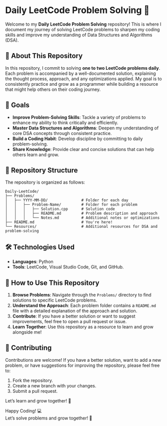 # Daily LeetCode Problem Solving 🚀

Welcome to my **Daily LeetCode Problem Solving** repository! This is where I document my journey of solving LeetCode problems to sharpen my coding skills and improve my understanding of Data Structures and Algorithms (DSA). 

## 📌 About This Repository

In this repository, I commit to solving **one to two LeetCode problems daily**. Each problem is accompanied by a well-documented solution, explaining the thought process, approach, and any optimizations applied. My goal is to consistently practice and grow as a programmer while building a resource that might help others on their coding journey.

## 🎯 Goals

- **Improve Problem-Solving Skills**: Tackle a variety of problems to enhance my ability to think critically and efficiently.
- **Master Data Structures and Algorithms**: Deepen my understanding of core DSA concepts through consistent practice.
- **Build a Coding Habit**: Develop discipline by committing to daily problem-solving.
- **Share Knowledge**: Provide clear and concise solutions that can help others learn and grow.

## 📂 Repository Structure

The repository is organized as follows:

```
Daily-LeetCode/
├── Problems/
│   ├── YYYY-MM-DD/               # Folder for each day
│   │   ├── Problem-Name/         # Folder for each problem
│   │   │   ├── Solution.cpp      # Solution code
│   │   │   ├── README.md         # Problem description and approach
│   │   │   └── Notes.md          # Additional notes or optimizations
├── README.md                     # You're here!
└── Resources/                    # Additional resources for DSA and problem-solving
```

## 🛠️ Technologies Used

- **Languages**: Python
- **Tools**: LeetCode, Visual Studio Code, Git, and GitHub.

## 🌟 How to Use This Repository

1. **Browse Problems**: Navigate through the `Problems/` directory to find solutions to specific LeetCode problems.
2. **Understand the Approach**: Each problem folder contains a `README.md` file with a detailed explanation of the approach and solution.
3. **Contribute**: If you have a better solution or want to suggest improvements, feel free to open a pull request or issue.
4. **Learn Together**: Use this repository as a resource to learn and grow alongside me!

## 🤝 Contributing

Contributions are welcome! If you have a better solution, want to add a new problem, or have suggestions for improving the repository, please feel free to:

1. Fork the repository.
2. Create a new branch with your changes.
3. Submit a pull request.

Let’s learn and grow together! 🌱


Happy Coding! 💻  
Let’s solve problems and grow together! 🚀
